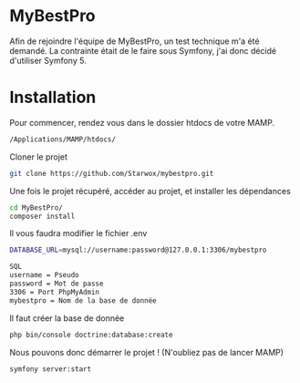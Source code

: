 # MyBestPro

Afin de rejoindre l'équipe de MyBestPro, un test technique m'a été demandé.
La contrainte était de le faire sous Symfony, j'ai donc décidé d'utiliser Symfony 5.

# Installation

Pour commencer, rendez vous dans le dossier htdocs de votre MAMP.

```bash
/Applications/MAMP/htdocs/
```

Cloner le projet

```bash
git clone https://github.com/Starwox/mybestpro.git
```

Une fois le projet récupéré, accéder au projet, et installer les dépendances

```bash
cd MyBestPro/
composer install
```

Il vous faudra modifier le fichier .env

```bash
DATABASE_URL=mysql://username:password@127.0.0.1:3306/mybestpro

SQL
username = Pseudo
password = Mot de passe
3306 = Port PhpMyAdmin
mybestpro = Nom de la base de donnée
```

Il faut créer la base de donnée
```bash
php bin/console doctrine:database:create

```

Nous pouvons donc démarrer le projet ! (N'oubliez pas de lancer MAMP)

```bash
symfony server:start
```

